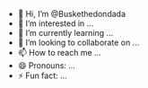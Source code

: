- 👋 Hi, I’m @Buskethedondada
- 👀 I’m interested in ...
- 🌱 I’m currently learning ...
- 💞️ I’m looking to collaborate on ...
- 📫 How to reach me ...
- 😄 Pronouns: ...
- ⚡ Fun fact: ...

<!---
Buskethedondada/Buskethedondada is a ✨ special ✨ repository because its `README.md` (this file) appears on your GitHub profile.
You can click the Preview link to take a look at your changes.
--->
